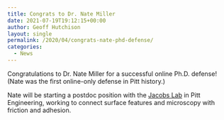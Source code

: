 ```yaml
---
title: Congrats to Dr. Nate Miller
date: 2021-07-19T19:12:15+00:00
author: Geoff Hutchison
layout: single
permalink: /2020/04/congrats-nate-phd-defense/
categories:
  - News
---
```


Congratulations to Dr. Nate Miller for a successful online Ph.D. defense! (Nate was the first online-only defense in Pitt history.)

Nate will be starting a postdoc position with the [Jacobs Lab](https://www.engineering.pitt.edu/JacobsLab/) in Pitt Engineering, working to connect surface features and microscopy with friction and adhesion.